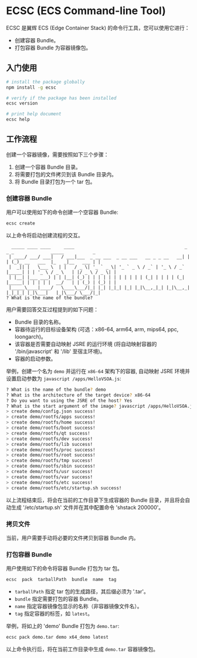# ECSC (ECS Command-line Tool)

ECSC 是翼辉 ECS (Edge Container Stack) 的命令行工具，您可以使用它进行：

- 创建容器 Bundle。
- 打包容器 Bundle 为容器镜像包。

## 入门使用

``` sh
# install the package globally
npm install -g ecsc

# verify if the package has been installed
ecsc version

# print help document
ecsc help
```

## 工作流程

创建一个容器镜像，需要按照如下三个步骤：

1. 创建一个容器 Bundle 目录。
2. 将需要打包的文件拷贝到该 Bundle 目录内。
3. 将 Bundle 目录打包为一个 tar 包。

### 创建容器 Bundle

用户可以使用如下的命令创建一个空容器 Bundle:

``` bash
ecsc create
```

以上命令将启动创建流程的交互。

```
  _____ ____ ____     ____                                          _       _ _              _____           _
 | ____/ ___/ ___|   / ___|___  _ __ ___  _ __ ___   __ _ _ __   __| |     | (_)_ __   ___  |_   _|__   ___ | |
 |  _|| |   \___ \  | |   / _ \| '_ ` _ \| '_ ` _ \ / _` | '_ \ / _` |_____| | | '_ \ / _ \   | |/ _ \ / _ \| |
 | |__| |___ ___) | | |__| (_) | | | | | | | | | | | (_| | | | | (_| |_____| | | | | |  __/   | | (_) | (_) | |
 |_____\____|____/   \____\___/|_| |_| |_|_| |_| |_|\__,_|_| |_|\__,_|     |_|_|_| |_|\___|   |_|\___/ \___/|_|
? What is the name of the bundle?
```

用户需要回答交互过程提到的如下问题：
- Bundle 目录的名称。
- 容器待运行的目标设备架构 (可选：x86-64, arm64, arm, mips64, ppc, loongarch)。
- 该容器是否需要自动映射 JSRE 的运行环境 (将自动映射容器的 '/bin/javascript' 和 '/lib' 至宿主环境)。
- 容器的启动参数。

举例，创建一个名为 `demo` 并运行在 `x86-64` 架构下的容器, 自动映射 JSRE 环境并设置启动参数为 `javascript /apps/HelloVSOA.js`:

``` bash
? What is the name of the bundle? demo
? What is the architecture of the target device? x86-64
? Do you want to using the JSRE of the host? Yes
? What is the start argument of the image? javascript /apps/HelloVSOA.js
> create demo/config.json success!
> create demo/rootfs/apps success!
> create demo/rootfs/home success!
> create demo/rootfs/boot success!
> create demo/rootfs/qt success!
> create demo/rootfs/dev success!
> create demo/rootfs/lib success!
> create demo/rootfs/proc success!
> create demo/rootfs/root success!
> create demo/rootfs/tmp success!
> create demo/rootfs/sbin success!
> create demo/rootfs/usr success!
> create demo/rootfs/var success!
> create demo/rootfs/etc success!
> create demo/rootfs/etc/startup.sh success!
```

以上流程结束后，将会在当前的工作目录下生成容器的 Bundle 目录，并且将会自动生成 '/etc/startup.sh' 文件并在其中配置命令 'shstack 200000'。

### 拷贝文件

当前，用户需要手动将必要的文件拷贝到容器 Bundle 内。

### 打包容器 Bundle

用户使用如下的命令将容器 Bundle 打包为 tar 包。

``` bash
ecsc  pack  tarballPath  bundle  name  tag
```

- `tarballPath` 指定 tar 包的生成路径，其后缀必须为 '.tar'。
- `bundle` 指定需要打包的容器 Bundle。
- `name` 指定容器镜像包显示的名称（非容器镜像文件名）。
- `tag` 指定容器的标签，如 `latest`。

举例，将如上的 'demo' Bundle 打包为 `demo.tar`:

``` bash
ecsc pack demo.tar demo x64_demo latest
```

以上命令执行后，将在当前工作目录中生成 `demo.tar` 容器镜像包。